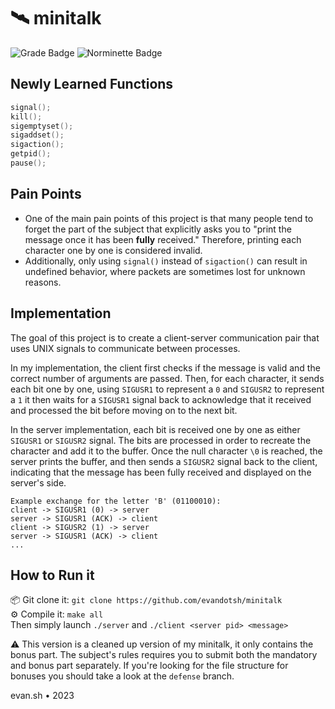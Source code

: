 # 🛰️ minitalk

![Grade Badge](https://img.shields.io/badge/Grade-125-brightgreen)
![Norminette Badge](https://github.com/evandotsh/minitalk/actions/workflows/main.yml/badge.svg)

## Newly Learned Functions
```c
signal();
kill();
sigemptyset();
sigaddset();
sigaction();
getpid();
pause();
```

## Pain Points
- One of the main pain points of this project is that many people tend to forget the part of the subject that explicitly asks you to "print the message once it has been **fully** received." Therefore, printing each character one by one is considered invalid.
- Additionally, only using `signal()` instead of `sigaction()` can result in undefined behavior, where packets are sometimes lost for unknown reasons.

## Implementation
The goal of this project is to create a client-server communication pair that uses UNIX signals to communicate between processes.

In my implementation, the client first checks if the message is valid and the correct number of arguments are passed. Then, for each character, it sends each bit one by one, using `SIGUSR1` to represent a `0` and `SIGUSR2` to represent a `1` it then waits for a `SIGUSR1` signal back to acknowledge that it received and processed the bit before moving on to the next bit.

In the server implementation, each bit is received one by one as either `SIGUSR1` or `SIGUSR2` signal. The bits are processed in order to recreate the character and add it to the buffer. Once the null character `\0` is reached, the server prints the buffer, and then sends a `SIGUSR2` signal back to the client, indicating that the message has been fully received and displayed on the server's side.

```
Example exchange for the letter 'B' (01100010):
client -> SIGUSR1 (0) -> server
server -> SIGUSR1 (ACK) -> client
client -> SIGUSR2 (1) -> server
server -> SIGUSR1 (ACK) -> client
...
```

## How to Run it
📦 Git clone it: `git clone https://github.com/evandotsh/minitalk` \
⚙️ Compile it: `make all` \
Then simply launch `./server` and `./client <server pid> <message>`

⚠️ This version is a cleaned up version of my minitalk, it only contains the bonus part. The subject's rules requires you to submit both the mandatory and bonus part separately. If you're looking for the file structure for bonuses you should take a look at the `defense` branch.

evan.sh • 2023
